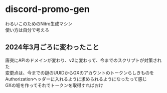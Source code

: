 # discord-promo-gen
わるいこのためのNitro生成マシン<br>
使い方は自分で考えろ

## 2024年3月ごろに変わったこと
唐突にAPIのドメインが変わり、v2に変わって、今までのスクリプトが対策された<br>
変更点は、今までの謎のUUIDからGXのアカウントのトークンらしきものをAuthorizationヘッダーに入れるように求められるようになったって感じ<br>
GXの垢を作ってそれでトークンを取得すればおけ
